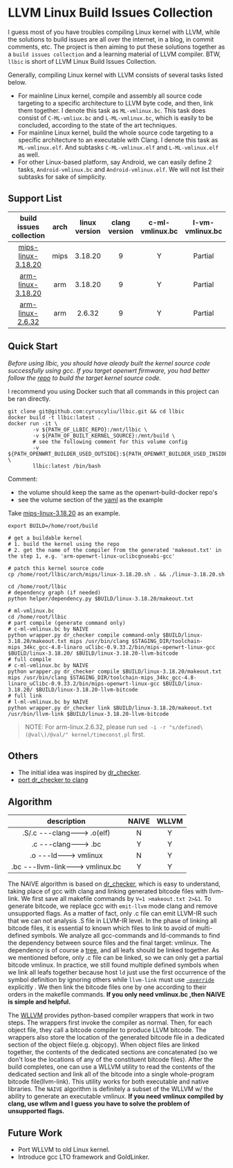 # LLVM Linux Build Issues Collection

I guess most of you have troubles compiling Linux kernel with LLVM, while the solutions to build issues are all over
the internet, in a blog, in commit comments, etc. The project is then aiming to put these solutions together as a 
`build issues collection` and a learning material of LLVM compiler. BTW, `llbic` is short of LLVM Linux Build Issues
 Collection.
 
 Generally, compiling Linux kernel with LLVM consists of several tasks listed below.
 + For mainline Linux kernel, compile and assembly all source code targeting to a specific architecture to LLVM byte 
 code, and then, link them together. I denote this task as `ML-vmlinux.bc`. This task does consist of `C-ML-vmliux.bc`
 and `L-ML-vmlinux.bc`, which is easily to be concluded, according to the state of the art techniques.
 + For mainline Linux kernel, build the whole source code targeting to a specific architecture to an executable with 
 Clang. I denote this task as `ML-vmlinux.elf`. And subtasks `C-ML-vmlinux.elf` and `L-ML-vmlinux.elf` as well.
 + For other Linux-based platform, say Android, we can easily define 2 tasks, `Android-vmlinux.bc` and
 `Android-vmlinux.elf`. We will not list their subtasks for sake of simplicity.


## Support List
|build issues collection|arch|linux version|clang version|c-ml-vmlinux.bc|l-vm-vmlinux.bc|
|:---:|:---:|:---:|:---:|:---:|:---:|
|[mips-linux-3.18.20](./arch/mips/linux-3.18.20.md)|mips|3.18.20|9|Y|Partial|
|[arm-linux-3.18.20](./arch/arm/linux-3.18.20.md)|arm|3.18.20|9|Y|Partial|
|[arm-linux-2.6.32](./arch/arm/linux-2.6.32.md)|arm|2.6.32|9|Y|Partial|

## Quick Start

*Before using llbic, you should have aleady built the kernel source code successfully using gcc.*
*If you target openwrt firmware, you had better follow the [repo](https://github.com/cyruscyliu/openwrt-build-docker) to build the target kernel source code.*

I recommend you using Docker such that all commands in this project can be ran directly.

```shell script
git clone git@github.com:cyruscyliu/llbic.git && cd llbic
docker build -t llbic:latest .
docker run -it \
        -v ${PATH_OF_LLBIC_REPO}:/mnt/llbic \
        -v ${PATH_OF_BUILT_KERNEL_SOURCE}:/mnt/build \
        # see the following comment for this volume config
        -v ${PATH_OPENWRT_BUILDER_USED_OUTSIDE}:${PATH_OPENWRT_BUILDER_USED_INSIDE} \
        llbic:latest /bin/bash
```

Comment:

- the volume should keep the same as the openwrt-build-docker repo's
- see the volume section of the [yaml](https://github.com/cyruscyliu/openwrt-build-docker/blob/master/10.03/docker-compose.yml) as the example

Take [mips-linux-3.18.20](./arch/mips/linux-3.18.20.md) as an example.

```shell script
export BUILD=/home/root/build

# get a buildable kernel 
# 1. build the kernel using the repo
# 2. get the name of the compiler from the generated 'makeout.txt' in the step 1, e.g. 'arm-openwrt-linux-uclibcgnueabi-gcc'

# patch this kernel source code
cp /home/root/llbic/arch/mips/linux-3.18.20.sh . && ./linux-3.18.20.sh

cd /home/root/llbic
# dependency graph (if needed)
python helper/dependency.py $BUILD/linux-3.18.20/makeout.txt

# ml-vmlinux.bc
cd /home/root/llbic
# part compile (generate command only)
# c-ml-vmlinux.bc by NAIVE
python wrapper.py dr_checker compile command-only $BUILD/linux-3.18.20/makeout.txt mips /usr/bin/clang $STAGING_DIR/toolchain-mips_34kc_gcc-4.8-linaro_uClibc-0.9.33.2/bin/mips-openwrt-linux-gcc $BUILD/linux-3.18.20/ $BUILD/linux-3.18.20-llvm-bitcode
# full compile
# c-ml-vmlinux.bc by NAIVE
python wrapper.py dr_checker compile $BUILD/linux-3.18.20/makeout.txt mips /usr/bin/clang $STAGING_DIR/toolchain-mips_34kc_gcc-4.8-linaro_uClibc-0.9.33.2/bin/mips-openwrt-linux-gcc $BUILD/linux-3.18.20/ $BUILD/linux-3.18.20-llvm-bitcode
# full link
# l-ml-vmlinux.bc by NAIVE
python wrapper.py dr_checker link $BUILD/linux-3.18.20/makeout.txt /usr/bin/llvm-link $BUILD/linux-3.18.20-llvm-bitcode
```

>NOTE: For arm-linux.2.6.32, please run `sed -i -r "s/defined\(@val\)/@val/" kernel/timeconst.pl` first.

## Others
+ The initial idea was inspired by [dr_checker](https://github.com/ucsb-seclab/dr_checker).
+ [port dr_checker to clang](./doc/port-dr_checker-2-clang.md)

## Algorithm

|description|NAIVE|WLLVM|
|:---:|:---:|:---:|
|.S/.c ---clang---> .o(elf)|N|Y|
|.c ---clang---> .bc|Y|Y|
|.o ---ld---> vmlinux|N|Y|
|.bc ---llvm-link---> vmlinux.bc|Y|Y

The NAIVE algorithm is based on [dr_checker](https://github.com/ucsb-seclab/dr_checker), which is easy to understand, 
taking place of gcc with clang and linking generated bitcode files with llvm-link. We first save all makefile commands 
by `V=1 >makeout.txt 2>&1`. To generate bitcode, we replace gcc with `emit-llvm` mode clang and remove unsupported flags.
As a matter of fact, only .c file can emit LLVM-IR such that we can not analysis .S file in LLVM-IR level.
In the phase of linking all bitcode files, it is essential to known which files to link to avoid of multi-defined symbols. We
analyze all gcc-commands and ld-commands to find the dependency between source files and the final target: vmlinux.
The dependency is of course a [tree](./arch/mips/linux-3.18.20.gv.pdf), and all leafs should be linked together. As we 
mentioned before, only .c file can be linked, so we can only get a partial bitcode vmlinux. In practice, we still found multiple
defined symbols when we link all leafs together because host `ld` just use the first occurrence of the symbol definition
by ignoring others while `llvm-link` must use [`-override`](http://lists.llvm.org/pipermail/llvm-commits/Week-of-Mon-20150420/272071.html) 
explicitly . We then link the bitcode files one by one according to their orders in the makefile commands.
**If you only need vmlinux.bc ,then NAIVE is simple and helpful.**

The [WLLVM](https://github.com/travitch/whole-program-llvm) provides python-based compiler wrappers that work in two 
steps. The wrappers first invoke the compiler as normal. Then, for each object file, they call a bitcode compiler to 
produce LLVM bitcode. The wrappers also store the location of the generated bitcode file in a dedicated section of the 
object file(e.g. objcopy). When object files are linked together, the contents of the dedicated sections are 
concatenated (so we don't lose the locations of any of the constituent bitcode files). After the build completes, 
one can use a WLLVM utility to read the contents of the dedicated section and link all of the bitcode into a single 
whole-program bitcode file(llvm-link). This utility works for both executable and native libraries. The `NAIVE` 
algorithm is definitely a subset of the WLLVM w/ the ability to generate an executable vmlinux. **If you need vmlinux 
compiled by clang, use wllvm and I guess you have to solve the problem of unsupported flags.**

## Future Work
+ Port WLLVM to old Linux kernel.
+ Introduce gcc LTO framework and GoldLinker.
